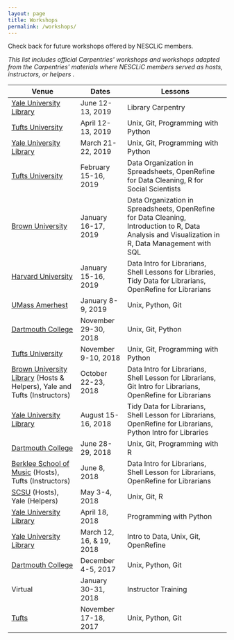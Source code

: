 ```yaml
---
layout: page
title: Workshops
permalink: /workshops/
---
```

Check back for future workshops offered by NESCLiC members. 
<p><em>This list includes official Carpentries' workshops and workshops adapted from the Carpentries' materials where NESCLiC members served as hosts, instructors, or helpers .</em></p>

Venue | Dates | Lessons
---|---|---
[Yale University Library](https://github.com/NESCLiC/2019-06-12-Yale) | June 12-13, 2019 | Library Carpentry
[Tufts University](https://nesclic.github.io/2019-04-12-tufts) | April 12-13, 2019 | Unix, Git, Programming with Python
[Yale University Library](https://nesclic.github.io/2019-03-21-Yale/) | March 21-22, 2019 | Unix, Git, Programming with Python
[Tufts University](https://nesclic.github.io/2019-02-15-tufts) | February 15-16, 2019 | Data Organization in Spreadsheets, OpenRefine for Data Cleaning, R for Social Scientists
[Brown University](https://nesclic.github.io/2019-01-16-BrownUniversity) | January 16-17, 2019 | Data Organization in Spreadsheets, OpenRefine for Data Cleaning, Introduction to R, Data Analysis and Visualization in R, Data Management with SQL
[Harvard University](https://nesclic.github.io/2019-01-15-harvard) | January 15-16, 2019 | Data Intro for Librarians, Shell Lessons for Libraries, Tidy Data for Librarians, OpenRefine for Librarians
[UMass Amerhest](https://nesclic.github.io/2019-01-08-umass/) | January 8-9, 2019 | Unix, Python, Git
[Dartmouth College](https://nesclic.github.io/2018-11-29-dartmouth/) | November 29-30, 2018 | Unix, Git, Python
[Tufts University](https://nesclic.github.io/2018-11-09-tufts/) | November 9-10, 2018 | Unix, Git, Programming with Python
[Brown University Library](https://nesclic.github.io/2018-10-22-NEASIST-Brown/) (Hosts & Helpers), Yale and Tufts (Instructors) | October 22-23, 2018 | Data Intro for Librarians, Shell Lesson for Librarians, Git Intro for Librarians, OpenRefine for Librarians
[Yale University Library](https://nesclic.github.io/2018-08-15-YUL/) | August 15-16, 2018 | Tidy Data for Librarians, Shell Lesson for Librarians, OpenRefine for Librarians, Python Intro for Libraries
[Dartmouth College](https://nesclic.github.io/2018-06-28-Dartmouth/) | June 28-29, 2018 | Unix, Git, Programming with R
[Berklee School of Music](https://nesclic.github.io/2018-06-08-berklee/) (Hosts), Tufts (Instructors) | June 8, 2018 | Data Intro for Librarians, Shell Lesson for Librarians, OpenRefine for Librarians
[SCSU](https://bpteague.github.io/2018-05-03-scsu/) (Hosts), Yale (Helpers)| May 3-4, 2018 | Unix, Git, R
[Yale University Library](https://nesclic.github.io/2018-04-18-YUL/) | April 18, 2018 | Programming with Python
[Yale University Library](https://yaledhlab.github.io/2018-03-12-YUL/) | March 12, 16, & 19, 2018 | Intro to Data, Unix, Git, OpenRefine
[Dartmouth College](https://nesclic.github.io/2017-12-04-dartmouth/) | December 4-5, 2017 | Unix, Python, Git
Virtual | January 30-31, 2018 | Instructor Training
[Tufts](https://nesclic.github.io/2017-11-17-tufts/)|November 17-18, 2017| Unix, Python, Git
